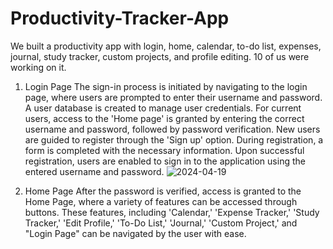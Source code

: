 # Productivity-Tracker-App
We built a productivity app with login, home, calendar, to-do list, expenses, journal, study tracker, custom projects, and profile editing. 10 of us were working on it.

1. Login Page
The sign-in process is initiated by navigating to the login page, where users are prompted to enter their username and password. A user database is created to manage user credentials. For current users, access to the 'Home page' is granted by entering the correct username and password, followed by password verification. New users are guided to register through the 'Sign up' option. During registration, a form is completed with the necessary information. Upon successful registration, users are enabled to sign in to the application using the entered username and password.
![2024-04-19](https://github.com/PawaniHasara/Productivity-Tracker-App/assets/143738397/3aa7b71b-4f30-488b-9627-4a7161d2d661)

2. Home Page
After the password is verified, access is granted to the Home Page, where a variety of features can be accessed through buttons. These features, including 'Calendar,' 'Expense Tracker,' 'Study Tracker,' 'Edit Profile,' 'To-Do List,' 'Journal,' 'Custom Project,' and "Login Page" can be navigated by the user with ease.   
